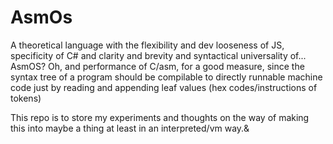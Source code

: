 # AsmOs
A theoretical language with the flexibility and dev looseness of JS, specificity of C# and clarity and brevity and syntactical universality of... AsmOS?
Oh, and performance of C/asm, for a good measure, since the syntax tree of a program should be compilable to directly
runnable machine code just by reading and appending leaf values (hex codes/instructions of tokens)

This repo is to store my experiments and thoughts on the way of making this into maybe a thing at least in an interpreted/vm way.&
